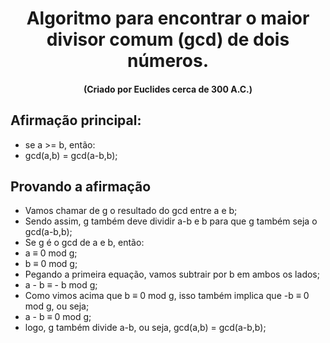 <h1 align="center">Algoritmo para encontrar o maior divisor comum (gcd) de dois números.</h1>
<h4 align="center">(Criado por Euclides cerca de 300 A.C.)</h3>

## Afirmação principal:
- se a >= b, então:
- gcd(a,b) = gcd(a-b,b);
	
## Provando a afirmação

- Vamos chamar de g o resultado do gcd entre a e b;
- Sendo assim, g também deve dividir a-b e b para que g também seja o gcd(a-b,b);
- Se g é o gcd de a e b, então:
- a ≡ 0 mod g;
- b ≡ 0 mod g;
- Pegando a primeira equação, vamos subtrair por b em ambos os lados;
- a - b ≡ - b mod g;
- Como vimos acima que b ≡ 0 mod g, isso também implica que -b ≡ 0 mod g, ou seja;
- a - b ≡ 0 mod g;
- logo, g também divide a-b, ou seja, gcd(a,b) = gcd(a-b,b);

